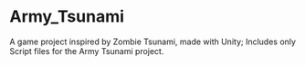 # Army_Tsunami
A game project inspired by Zombie Tsunami, made with Unity;
Includes only Script files for the Army Tsunami project.
